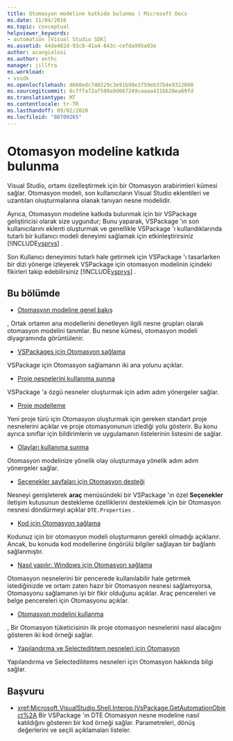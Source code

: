 ```yaml
---
title: Otomasyon modeline katkıda bulunma | Microsoft Docs
ms.date: 11/04/2016
ms.topic: conceptual
helpviewer_keywords:
- automation [Visual Studio SDK]
ms.assetid: 44de482d-93c8-41a4-843c-cefda995a03e
author: acangialosi
ms.author: anthc
manager: jillfra
ms.workload:
- vssdk
ms.openlocfilehash: d660edc740229c3e91b99e1f59eb37b4e9312098
ms.sourcegitcommit: 6cfffa72af599a9d667249caaaa411bb28ea69fd
ms.translationtype: MT
ms.contentlocale: tr-TR
ms.lasthandoff: 09/02/2020
ms.locfileid: "80709265"
---
```

# <a name="contribute-to-the-automation-model"></a>Otomasyon modeline katkıda bulunma
Visual Studio, ortamı özelleştirmek için bir Otomasyon arabirimleri kümesi sağlar. Otomasyon modeli, son kullanıcıların Visual Studio eklentileri ve uzantıları oluşturmalarına olanak tanıyan nesne modelidir.

 Ayrıca, Otomasyon modeline katkıda bulunmak için bir VSPackage geliştiricisi olarak size uygundur; Bunu yaparak, VSPackage 'ın son kullanıcılarını eklenti oluşturmak ve genellikle VSPackage 'ı kullandıklarında tutarlı bir kullanıcı modeli deneyimi sağlamak için etkinleştirirsiniz [!INCLUDE[vsprvs](../../code-quality/includes/vsprvs_md.md)] .

 Son Kullanıcı deneyimini tutarlı hale getirmek için VSPackage 'ı tasarlarken bir dizi yönerge izleyerek VSPackage için otomasyon modelinin içindeki fikirleri takip edebilirsiniz [!INCLUDE[vsprvs](../../code-quality/includes/vsprvs_md.md)] .

## <a name="in-this-section"></a>Bu bölümde
- [Otomasyon modeline genel bakış](../../extensibility/internals/automation-model-overview.md)

 , Ortak ortamın ana modellerini denetleyen ilgili nesne grupları olarak otomasyon modelini tanımlar. Bu nesne kümesi, otomasyon modeli diyagramında görüntülenir.

- [VSPackages için Otomasyon sağlama](../../extensibility/internals/providing-automation-for-vspackages.md)

 VSPackage için Otomasyon sağlamanın iki ana yolunu açıklar.

- [Proje nesnelerini kullanıma sunma](../../extensibility/internals/exposing-project-objects.md)

 VSPackage 'a özgü nesneler oluşturmak için adım adım yönergeler sağlar.

- [Proje modelleme](../../extensibility/internals/project-modeling.md)

 Yeni proje türü için Otomasyon oluşturmak için gereken standart proje nesnelerini açıklar ve proje otomasyonunun izlediği yolu gösterir. Bu konu ayrıca sınıflar için bildirimlerin ve uygulamanın listelerinin listesini de sağlar.

- [Olayları kullanıma sunma](../../extensibility/internals/exposing-events-in-the-visual-studio-sdk.md)

 Otomasyon modelinize yönelik olay oluşturmaya yönelik adım adım yönergeler sağlar.

- [Seçenekler sayfaları için Otomasyon desteği](../../extensibility/internals/automation-support-for-options-pages.md)

 Nesneyi genişleterek **araç** menüsündeki bir VSPackage 'ın özel **Seçenekler** iletişim kutusunun destekleme özelliklerini desteklemek için bir Otomasyon nesnesi döndürmeyi açıklar `DTE.Properties` .

- [Kod için Otomasyon sağlama](../../extensibility/internals/providing-automation-for-code.md)

 Kodunuz için bir otomasyon modeli oluşturmanın gerekli olmadığı açıklanır. Ancak, bu konuda kod modellerine öngörülü bilgiler sağlayan bir bağlantı sağlanmıştır.

- [Nasıl yapılır: Windows için Otomasyon sağlama](../../extensibility/internals/how-to-provide-automation-for-windows.md)

 Otomasyon nesnelerini bir pencerede kullanılabilir hale getirmek istediğinizde ve ortam zaten hazır bir Otomasyon nesnesi sağlamıyorsa, Otomasyonu sağlamanın iyi bir fikir olduğunu açıklar. Araç pencereleri ve belge pencereleri için Otomasyonu açıklar.

- [Otomasyon modelini kullanma](../../extensibility/internals/using-the-automation-model.md)

 , Bir Otomasyon tüketicisinin ilk proje otomasyon nesnelerini nasıl alacağını gösteren iki kod örneği sağlar.

- [Yapılandırma ve Selecteditıtem nesneleri için Otomasyon](../../extensibility/internals/automation-for-configuration-and-selecteditem-objects.md)

 Yapılandırma ve Selectedilıtems nesneleri için Otomasyon hakkında bilgi sağlar.

## <a name="reference"></a>Başvuru
- <xref:Microsoft.VisualStudio.Shell.Interop.IVsPackage.GetAutomationObject%2A> Bir VSPackage 'ın DTE Otomasyon nesne modeline nasıl katıldığını gösteren bir kod örneği sağlar. Parametreleri, dönüş değerlerini ve seçili açıklamaları listeler.
